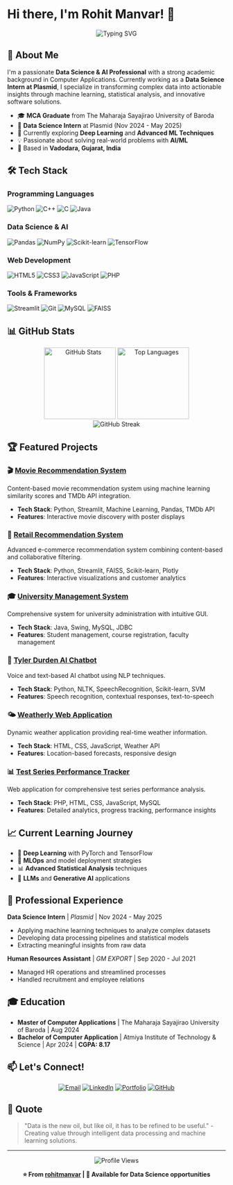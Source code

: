 # Hi there, I'm Rohit Manvar! 👋

<div align="center">
  <img src="https://readme-typing-svg.herokuapp.com?font=Fira+Code&size=30&duration=3000&pause=1000&color=6366F1&center=true&vCenter=true&width=500&lines=Data+Science+Professional;Machine+Learning+Engineer;Software+Developer;AI+Enthusiast" alt="Typing SVG" />
</div>

## 🚀 About Me

I'm a passionate **Data Science & AI Professional** with a strong academic background in Computer Applications. Currently working as a **Data Science Intern at Plasmid**, I specialize in transforming complex data into actionable insights through machine learning, statistical analysis, and innovative software solutions.

- 🎓 **MCA Graduate** from The Maharaja Sayajirao University of Baroda
- 💼 **Data Science Intern** at Plasmid (Nov 2024 - May 2025)
- 🌱 Currently exploring **Deep Learning** and **Advanced ML Techniques**
- 💡 Passionate about solving real-world problems with **AI/ML**
- 📍 Based in **Vadodara, Gujarat, India**

## 🛠️ Tech Stack

### Programming Languages
![Python](https://img.shields.io/badge/Python-3776AB?style=for-the-badge&logo=python&logoColor=white)
![C++](https://img.shields.io/badge/C++-00599C?style=for-the-badge&logo=cplusplus&logoColor=white)
![C](https://img.shields.io/badge/C-A8B9CC?style=for-the-badge&logo=c&logoColor=black)
![Java](https://img.shields.io/badge/Java-ED8B00?style=for-the-badge&logo=java&logoColor=white)

### Data Science & AI
![Pandas](https://img.shields.io/badge/Pandas-150458?style=for-the-badge&logo=pandas&logoColor=white)
![NumPy](https://img.shields.io/badge/NumPy-013243?style=for-the-badge&logo=numpy&logoColor=white)
![Scikit-learn](https://img.shields.io/badge/Scikit--learn-F7931E?style=for-the-badge&logo=scikit-learn&logoColor=white)
![TensorFlow](https://img.shields.io/badge/TensorFlow-FF6F00?style=for-the-badge&logo=tensorflow&logoColor=white)

### Web Development
![HTML5](https://img.shields.io/badge/HTML5-E34F26?style=for-the-badge&logo=html5&logoColor=white)
![CSS3](https://img.shields.io/badge/CSS3-1572B6?style=for-the-badge&logo=css3&logoColor=white)
![JavaScript](https://img.shields.io/badge/JavaScript-F7DF1E?style=for-the-badge&logo=javascript&logoColor=black)
![PHP](https://img.shields.io/badge/PHP-777BB4?style=for-the-badge&logo=php&logoColor=white)

### Tools & Frameworks
![Streamlit](https://img.shields.io/badge/Streamlit-FF4B4B?style=for-the-badge&logo=streamlit&logoColor=white)
![Git](https://img.shields.io/badge/Git-F05032?style=for-the-badge&logo=git&logoColor=white)
![MySQL](https://img.shields.io/badge/MySQL-4479A1?style=for-the-badge&logo=mysql&logoColor=white)
![FAISS](https://img.shields.io/badge/FAISS-0467DF?style=for-the-badge&logo=meta&logoColor=white)

## 📊 GitHub Stats

<div align="center">
  <img src="https://github-readme-stats.vercel.app/api?username=rohitmanvar&show_icons=true&theme=tokyonight&hide_border=true&count_private=true" alt="GitHub Stats" height="165">
  <img src="https://github-readme-stats.vercel.app/api/top-langs/?username=rohitmanvar&layout=compact&theme=tokyonight&hide_border=true" alt="Top Languages" height="165">
</div>

<div align="center">
  <img src="https://github-readme-streak-stats.herokuapp.com/?user=rohitmanvar&theme=tokyonight&hide_border=true" alt="GitHub Streak">
</div>

## 🏆 Featured Projects

### 🎬 [Movie Recommendation System](https://github.com/rohitmanvar/movie-recommendation-system)
Content-based movie recommendation system using machine learning similarity scores and TMDb API integration.
- **Tech Stack**: Python, Streamlit, Machine Learning, Pandas, TMDb API
- **Features**: Interactive movie discovery with poster displays

### 🛒 [Retail Recommendation System](https://github.com/rohitmanvar/retail-recommendation-system)
Advanced e-commerce recommendation system combining content-based and collaborative filtering.
- **Tech Stack**: Python, Streamlit, FAISS, Scikit-learn, Plotly
- **Features**: Interactive visualizations and customer analytics

### 🎓 [University Management System](https://github.com/rohitmanvar/university-management-system)
Comprehensive system for university administration with intuitive GUI.
- **Tech Stack**: Java, Swing, MySQL, JDBC
- **Features**: Student management, course registration, faculty management

### 🤖 [Tyler Durden AI Chatbot](https://github.com/rohitmanvar/tyler-durden-chatbot)
Voice and text-based AI chatbot using NLP techniques.
- **Tech Stack**: Python, NLTK, SpeechRecognition, Scikit-learn, SVM
- **Features**: Speech recognition, contextual responses, text-to-speech

### 🌤️ [Weatherly Web Application](https://github.com/rohitmanvar/weatherly-app)
Dynamic weather application providing real-time weather information.
- **Tech Stack**: HTML, CSS, JavaScript, Weather API
- **Features**: Location-based forecasts, responsive design

### 📊 [Test Series Performance Tracker](https://github.com/rohitmanvar/test-series-tracker)
Web application for comprehensive test series performance analysis.
- **Tech Stack**: PHP, HTML, CSS, JavaScript, MySQL
- **Features**: Detailed analytics, progress tracking, performance insights

## 📈 Current Learning Journey

- 🧠 **Deep Learning** with PyTorch and TensorFlow
- 🔄 **MLOps** and model deployment strategies
- 📊 **Advanced Statistical Analysis** techniques
- 🚀 **LLMs** and **Generative AI** applications

## 🎯 Professional Experience

**Data Science Intern** | *Plasmid* | Nov 2024 - May 2025
- Applying machine learning techniques to analyze complex datasets
- Developing data processing pipelines and statistical models
- Extracting meaningful insights from raw data

**Human Resources Assistant** | *GM EXPORT* | Sep 2020 - Jul 2021
- Managed HR operations and streamlined processes
- Handled recruitment and employee relations

## 🎓 Education

- **Master of Computer Applications** | The Maharaja Sayajirao University of Baroda | Aug 2024
- **Bachelor of Computer Application** | Atmiya Institute of Technology & Science | Apr 2024 | **CGPA: 8.17**

## 📫 Let's Connect!

<div align="center">
  
[![Email](https://img.shields.io/badge/Email-D14836?style=for-the-badge&logo=gmail&logoColor=white)](mailto:rohitmanvar123@gmail.com)
[![LinkedIn](https://img.shields.io/badge/LinkedIn-0077B5?style=for-the-badge&logo=linkedin&logoColor=white)](https://www.linkedin.com/in/rohitmanvar)
[![Portfolio](https://img.shields.io/badge/Portfolio-000000?style=for-the-badge&logo=About.me&logoColor=white)](https://rohitmanvar.github.io/portfolio)
[![GitHub](https://img.shields.io/badge/GitHub-100000?style=for-the-badge&logo=github&logoColor=white)](https://github.com/rohitmanvar)

</div>

## 💭 Quote

> "Data is the new oil, but like oil, it has to be refined to be useful." - Creating value through intelligent data processing and machine learning solutions.

---

<div align="center">
  <img src="https://komarev.com/ghpvc/?username=rohitmanvar&color=6366f1&style=for-the-badge" alt="Profile Views">
</div>

<div align="center">
  
**⭐ From [rohitmanvar](https://github.com/rohitmanvar) | 💼 Available for Data Science opportunities**

</div>
